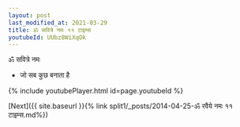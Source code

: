 ```yaml
---
layout: post
last_modified_at: 2021-03-29
title: ॐ सवित्रे नमः ११ टाइम्स
youtubeId: UUbz8WiXqOk
---
```

 
 
 ॐ सवित्रे नमः  
 
 -  जो सब कुछ बनाता है 
 
  
 
  
 
 
 
 
 
 


{% include youtubePlayer.html id=page.youtubeId %}
 
[Next]({{ site.baseurl }}{% link  split1/_posts/2014-04-25-ॐ रवैये नमः ११ टाइम्स.md%})
 

